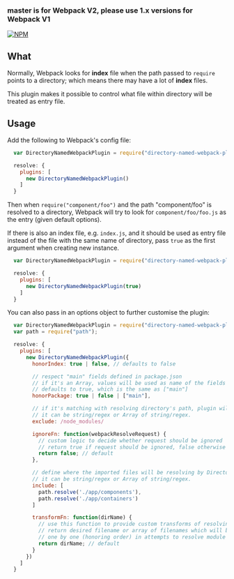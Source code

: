 
### master is for Webpack V2, please use 1.x versions for Webpack V1

[![NPM](https://nodei.co/npm/directory-named-webpack-plugin.png?downloads=true)](https://nodei.co/npm/directory-named-webpack-plugin/)

## What
Normally, Webpack looks for **index** file when the path passed to `require` points to a directory; which means there may have a lot of **index** files.

This plugin makes it possible to control what file within directory will be treated as entry file.

## Usage

Add the following to Webpack's config file:

```javascript
  var DirectoryNamedWebpackPlugin = require("directory-named-webpack-plugin");

  resolve: {
    plugins: [
      new DirectoryNamedWebpackPlugin()
    ]
  }
```

Then when `require("component/foo")` and the path "component/foo" is resolved to a directory, Webpack will try to look for `component/foo/foo.js` as the entry (given default options).

If there is also an index file, e.g. `index.js`, and it should be used as entry file instead of the file with the same name of directory, pass `true` as the first argument when creating new instance.

```javascript
  var DirectoryNamedWebpackPlugin = require("directory-named-webpack-plugin");

  resolve: {
    plugins: [
      new DirectoryNamedWebpackPlugin(true)
    ]
  }
```

You can also pass in an options object to further customise the plugin:
```javascript
  var DirectoryNamedWebpackPlugin = require("directory-named-webpack-plugin");
  var path = require("path");

  resolve: {
    plugins: [
      new DirectoryNamedWebpackPlugin({
        honorIndex: true | false, // defaults to false

        // respect "main" fields defined in package.json
        // if it's an Array, values will be used as name of the fields to check
        // defaults to true, which is the same as ["main"]
        honorPackage: true | false | ["main"],

        // if it's matching with resolving directory's path, plugin will ignore the custom resolving.
        // it can be string/regex or Array of string/regex.
        exclude: /node_modules/

        ignoreFn: function(webpackResolveRequest) {
          // custom logic to decide whether request should be ignored
          // return true if request should be ignored, false otherwise
          return false; // default
        },

        // define where the imported files will be resolving by DirectoryNamedWebpackPlugin.
        // it can be string/regex or Array of string/regex.
        include: [
          path.resolve('./app/components'),
          path.resolve('./app/containers')
        ]

        transformFn: function(dirName) {
          // use this function to provide custom transforms of resolving directory name
          // return desired filename or array of filenames which will be used
          // one by one (honoring order) in attempts to resolve module
          return dirName; // default
        }
      })
    ]
  }
```
